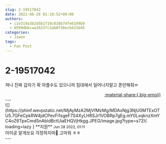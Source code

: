 ```yaml
---
slug: 2-19517042
date: 2022-06-28 01:10:52+09:00
authors:
  - c1e319a3b2d5b1f19c038b74fe6109b9
  - 6599dbbcaa26237c2ab0f3becb421b45
categories:
  - Jiwon
tags:
  - Fan Post
---
```


# 2-19517042

<div class="post-container" markdown="1">
<div class="content-container md-sidebar__scrollwrap" markdown="1">

져나 진짜 갑자기 확 아플수도 있으니까 침대에서 일어나지말고 폰만해줘ㅠ

</div>
</div>

<div style="text-align: right;" markdown="1">
<a href="https://weverse.io/fromis9/fanpost/2-19517042" style="text-align: right;">:material-share:{.big-emoji}</a>
</div>
---

<div class="comments-container md-sidebar__scrollwrap" markdown="1">
<div class="comment" markdown="1">
<div class='id-container' markdown="1">
![](https://phinf.wevpstatic.net/MjAyMzA2MjVfMzMg/MDAxNjg3NjU0MTExOTU5.7GFeCpkRW4jdCPevFi1sgeF7S4XyLHRSJr1VOBRp7gEg.mY0LxqknzXmYC4oZ6TpxCmdSnAbldBctUiaEHQVjHkgg.JPEG/image.jpg?type=s72){ loading=lazy }
**<span class="artist">지원</span>** <small>Jun 28 2022, 01:11</small><br>
</div>
<div class='comment-body' markdown="1">
아이공 알게쏘요 걱정하지마💙 고마워 ㅎㅎ
</div>
</div>
</div>
---
